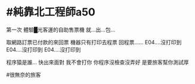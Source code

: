 # #純靠北工程師a50



第一次
體驗█光客運的自助售票機
就...出...包...

取網路訂票已付款的來回票
機器只有打印去程票
回程票......
E04....沒打印到
E04....沒打印到
E04....沒打印到

程序猿是誰...
快出來面對
我不會打你
你程序沒檢查沒弄好
是要旅客幫你測試厚


#很無奈的旅客
